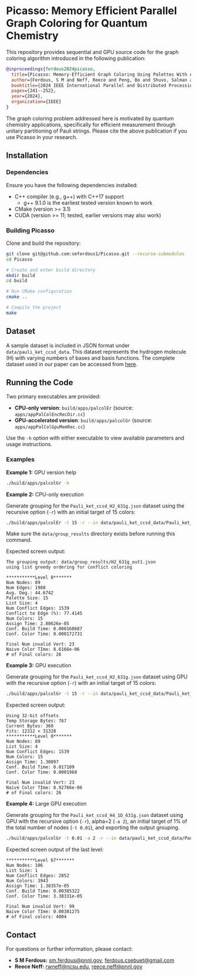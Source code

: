 # Picasso: Memory Efficient Parallel Graph Coloring for Quantum Chemistry

This repository provides sequential and GPU source code for the graph coloring algorithm introduced in the following publication:

```bibtex
@inproceedings{ferdous2024picasso,
  title={Picasso: Memory-Efficient Graph Coloring Using Palettes With Applications in Quantum Computing},
  author={Ferdous, S M and Neff, Reece and Peng, Bo and Shuvo, Salman and Minutoli, Marco and Mukherjee, Sayak and Kowalski, Karol and Becchi, Michela and Halappanavar, Mahantesh},
  booktitle={2024 IEEE International Parallel and Distributed Processing Symposium (IPDPS)},
  pages={241--252},
  year={2024},
  organization={IEEE}
}
```

The graph coloring problem addressed here is motivated by quantum chemistry applications, specifically for efficient measurement through unitary partitioning of Pauli strings. Please cite the above publication if you use Picasso in your research.

## Installation

### Dependencies
Ensure you have the following dependencies installed:
- C++ compiler (e.g., g++) with C++17 support
  - g++ 9.1.0 is the earliest tested version known to work
- CMake (version >= 3.1)
- CUDA (version >= 11; tested, earlier versions may also work)

### Building Picasso
Clone and build the repository:

```bash
git clone git@github.com:smferdous1/Picasso.git --recurse-submodules
cd Picasso

# Create and enter build directory
mkdir build
cd build

# Run CMake configuration
cmake ..

# Compile the project
make
```

## Dataset

A sample dataset is included in JSON format under `data/pauli_ket_ccsd_data`. This dataset represents the hydrogen molecule (H) with varying numbers of bases and basis functions. The complete dataset used in our paper can be accessed from [here](https://www.dropbox.com/scl/fi/h2d078dctva5tj845wbn3/Pauli_terms_H_clusters.zip?rlkey=n27whg3blu41wii28w06k5ahb&st=n8taqh18&dl=0).

## Running the Code

Two primary executables are provided:
- **CPU-only version**: `build/apps/palcolEr` (source: `apps/appPalColEncRecDir.cc`)
- **GPU-accelerated version**: `build/apps/palcolGr` (source: `apps/appPalColGpuMemRec.cc`)

Use the `-h` option with either executable to view available parameters and usage instructions.

### Examples

**Example 1:** GPU version help
```bash
./build/apps/palcolGr -h
```

**Example 2:** CPU-only execution

Generate grouping for the `Pauli_ket_ccsd_H2_631g.json` dataset using the recursive option (`-r`) with an initial target of 15 colors:

```bash
./build/apps/palcolEr -t 15 -r --in data/pauli_ket_ccsd_data/Pauli_ket_ccsd_H2_631g.json --out data/group_results/H2_631g_out_cpu.json
```

Make sure the `data/group_results` directory exists before running this command.

Expected screen output:
```
The grouping output: data/group_results/H2_631g_out1.json
using list greedy ordering for conflict coloring

***********Level 0*******
Num Nodes: 89
Num Edges: 1988
Avg. Deg.: 44.6742
Palette Size: 15
List Size: 4
Num Conflict Edges: 1539
Conflict to Edge (%): 77.4145
Num Colors: 15
Assign Time: 2.80626e-05
Conf. Build Time: 0.000160687
Conf. Color Time: 0.000172731

Final Num invalid Vert: 23
Naive Color TIme: 8.6166e-06
# of Final colors: 26
```

**Example 3:** GPU execution

Generate grouping for the `Pauli_ket_ccsd_H2_631g.json` dataset using GPU with
the recursive option (`-r`) with an initial target of 15 colors:

```bash
./build/apps/palcolGr -t 15 -r --in data/pauli_ket_ccsd_data/Pauli_ket_ccsd_H2_631g.json 
```

Expected screen output:
```
Using 32-bit offsets
Temp Storage Bytes: 767
Current Bytes: 360
Fits: 12312 < 31328
***********Level 0*******
Num Nodes: 89
List Size: 4
Num Conflict Edges: 1539
Num Colors: 15
Assign Time: 1.30097
Conf. Build Time: 0.017109
Conf. Color Time: 0.0001968

Final Num invalid Vert: 23
Naive Color TIme: 8.92766e-06
# of Final colors: 26
```

**Example 4:** Large GPU execution

Generate grouping for the `Pauli_ket_ccsd_H4_1D_631g.json` dataset using GPU with
the recursive option (`-r`), alpha=2 (`-a 2`), an initial target of 1% of the total number
of nodes (`-t 0.01`), and exporting the output grouping.

```bash
./build/apps/palcolGr -t 0.01 -a 2 -r --in data/pauli_ket_ccsd_data/Pauli_ket_ccsd_H4_1D_631g.json --out data/group_results/H2_631g_out_gpu.json
```

Expected screen output of the last level:
```
***********Level 67*******
Num Nodes: 106
List Size: 1
Num Conflict Edges: 2852
Num Colors: 3943
Assign Time: 1.38357e-05
Conf. Build Time: 0.00385322
Conf. Color Time: 3.38331e-05

Final Num invalid Vert: 99
Naive Color TIme: 0.00381275
# of Final colors: 4004

```

## Contact

For questions or further information, please contact:

- **S M Ferdous:** [sm.ferdous@pnnl.gov](mailto:sm.ferdous@pnnl.gov), [ferdous.csebuet@gmail.com](mailto:ferdous.csebuet@gmail.com)
- **Reece Neff:** [rwneff@ncsu.edu](mailto:rwneff@ncsu.edu), [reece.neff@pnnl.gov](mailto:reece.neff@pnnl.gov)
